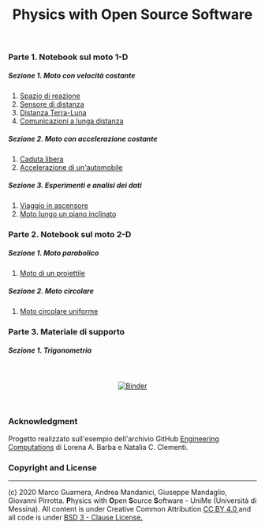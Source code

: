 <div align = "center">

# Physics with Open Source Software

</div>

&nbsp;

### Parte 1. Notebook sul moto 1-D

##### Sezione 1. Moto con velocità costante

1. [Spazio di reazione](https://nbviewer.jupyter.org/github/Darkaquon/Tesi/blob/master/Notebook/Spazio_di_reazione.ipynb)
2. [Sensore di distanza](https://nbviewer.jupyter.org/github/Darkaquon/Tesi/blob/master/Notebook/Sensore_di_distanza.ipynb)
3. [Distanza Terra-Luna](https://nbviewer.jupyter.org/github/Darkaquon/Tesi/blob/master/Notebook/Distanza_Terra_Luna.ipynb)
4. [Comunicazioni a lunga distanza](https://nbviewer.jupyter.org/github/Darkaquon/Tesi/blob/master/Notebook/Comunicazioni_a_lunga_distanza.ipynb)

##### Sezione 2. Moto con accelerazione costante

1. [Caduta libera](/Notebook/Caduta_libera.ipynb)
2. [Accelerazione di un'automobile](/Notebook/Accelerazione_automobile.ipynb)

##### Sezione 3. Esperimenti e analisi dei dati

1. [Viaggio in ascensore](/Notebook/Viaggio_in_ascensore.ipynb)
2. [Moto lungo un piano inclinato](/Notebook/Piano_inclinato.ipynb)

### Parte 2. Notebook sul moto 2-D

##### Sezione 1. Moto parabolico

1. [Moto di un proiettile](/Notebook/Moto_proiettile.ipynb)

##### Sezione 2. Moto circolare

1. [Moto circolare uniforme](/Notebook/Moto_circolare_uniforme.ipynb)

### Parte 3. Materiale di supporto

##### Sezione 1. Trigonometria

&nbsp;

<div align = "center">

[![Binder](https://mybinder.org/badge_logo.svg)](https://mybinder.org/v2/gh/Darkaquon/Tesi/master)

</div>

&nbsp;

### Acknowledgment

Progetto realizzato sull'esempio dell'archivio GitHub [Engineering Computations](https://github.com/engineersCode/EngComp) di Lorena A. Barba e Natalia C. Clementi.

### Copyright and License
-------------------------
(c) 2020 Marco Guarnera, Andrea Mandanici, Giuseppe Mandaglio, Giovanni Pirrotta. **P**hysics with **O**pen **S**ource **S**oftware - UniMe (Università di Messina). All content is under Creative Common Attribution <a rel="license" href="https://creativecommons.org/licenses/by/4.0"> CC BY 4.0 </a> and all code is under [BSD 3 - Clause License.](https://opensource.org/licenses/BSD-3-Clause)
